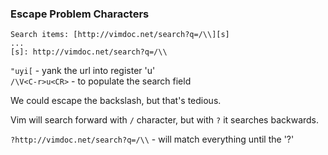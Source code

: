 ### Escape Problem Characters

```text
Search items: [http://vimdoc.net/search?q=/\\][s]
...
[s]: http://vimdoc.net/search?q=/\\
```

`"uyi[` - yank the url into register 'u'  
`/\V<C-r>u<CR>` - to populate the search field  

We could escape the backslash, but that's tedious.

Vim will search forward with `/` character, but with `?` it searches backwards.  

`?http://vimdoc.net/search?q=/\\` - will match everything until the '?'  
